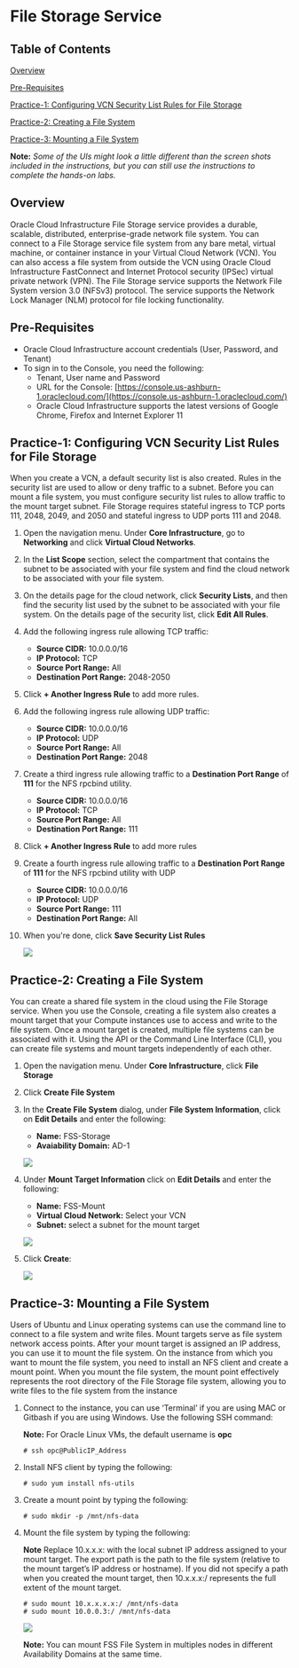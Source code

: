 # File Storage Service
  
## Table of Contents

[Overview](#overview)

[Pre-Requisites](#pre-requisites)

[Practice-1: Configuring VCN Security List Rules for File Storage](#practice-1-configuring-vcn-security-list-rules-for-file-storage)

[Practice-2: Creating a File System](#practice-2-creating-a-file-system)

[Practice-3: Mounting a File System](#practice-3-mounting-a-file-system)

**Note:** *Some of the UIs might look a little different than the screen shots included in the instructions, but you can still use the instructions to complete the hands-on labs.*

## Overview

Oracle Cloud Infrastructure File Storage service provides a durable, scalable, distributed, enterprise-grade network file system. You can connect to a File Storage service file system from any bare metal, virtual machine, or container instance in your Virtual Cloud Network (VCN). You can also access a file system from outside the VCN using Oracle Cloud Infrastructure FastConnect and Internet Protocol security (IPSec) virtual private network (VPN). The File Storage service supports the Network File System version 3.0 (NFSv3) protocol. The service supports the Network Lock Manager (NLM) protocol for file locking functionality.


## Pre-Requisites

- Oracle Cloud Infrastructure account credentials (User, Password, and Tenant) 
- To sign in to the Console, you need the following:
  -  Tenant, User name and Password
  -  URL for the Console: [https://console.us-ashburn-1.oraclecloud.com/](https://console.us-ashburn-1.oraclecloud.com/)
  -  Oracle Cloud Infrastructure supports the latest versions of Google Chrome, Firefox and Internet Explorer 11

## Practice-1: Configuring VCN Security List Rules for File Storage

When you create a VCN, a default security list is also created. Rules in the security list are used to allow or deny traffic to a subnet. Before you can mount a file system, you must configure security list rules to allow traffic to the mount target subnet. File Storage requires stateful ingress to TCP ports 111, 2048, 2049, and 2050 and stateful ingress to UDP ports 111 and 2048.

1. Open the navigation menu. Under **Core Infrastructure**, go to **Networking** and click **Virtual Cloud Networks**.

2. In the **List Scope** section, select the compartment that contains the subnet to be associated with your file system and find the cloud network to be associated with your file system.
   
3. On the details page for the cloud network, click **Security Lists**, and then find the security list used by the subnet to be associated with your file system. On the details page of the security list, click **Edit All Rules**.

4. Add the following ingress rule allowing TCP traffic:
   
   - **Source CIDR:** 10.0.0.0/16
   - **IP Protocol:** TCP
   - **Source Port Range:** All
   - **Destination Port Range:** 2048-2050

5. Click **+ Another Ingress Rule** to add more rules.

6. Add the following ingress rule allowing UDP traffic:
   
   - **Source CIDR:** 10.0.0.0/16
   - **IP Protocol:** UDP
   - **Source Port Range:** All
   - **Destination Port Range:** 2048

7. Create a third ingress rule allowing traffic to a **Destination Port Range** of **111** for the NFS rpcbind utility.
   
   - **Source CIDR:** 10.0.0.0/16
   - **IP Protocol:** TCP
   - **Source Port Range:** All
   - **Destination Port Range:** 111

8. Click **+ Another Ingress Rule** to add more rules
9. Create a fourth ingress rule allowing traffic to a **Destination Port Range** of **111** for the NFS rpcbind utility with UDP
   
   - **Source CIDR:** 10.0.0.0/16
   - **IP Protocol:** UDP
   - **Source Port Range:** 111
   - **Destination Port Range:** All

10. When you're done, click **Save Security List Rules**

    ![]( imgFS/image005.png)

## Practice-2: Creating a File System
You can create a shared file system in the cloud using the File Storage service. When you use the Console, creating a file system also creates a mount target that your Compute instances use to access and write to the file system. Once a mount target is created, multiple file systems can be associated with it. Using the API or the Command Line Interface (CLI), you can create file systems and mount targets independently of each other.

1. Open the navigation menu. Under **Core Infrastructure**, click **File Storage**

2. Click **Create File System**

3. In the **Create File System** dialog, under **File System Information**, click on **Edit Details** and enter the following:

   - **Name:** FSS-Storage
   - **Avaiability Domain:** AD-1

    ![](imgFS/image002.png)

4. Under **Mount Target Information** click on **Edit Details** and enter the following:

   - **Name:** FSS-Mount
   - **Virtual Cloud Network:** Select your VCN
   - **Subnet:** select a subnet for the mount target
  
    ![](imgFS/image001.png)

5. Click **Create**:

    ![]( imgFS/image006.png)

## Practice-3: Mounting a File System

Users of Ubuntu and Linux operating systems can use the command line to connect to a file system and write files. Mount targets serve as file system network access points. After your mount target is assigned an IP address, you can use it to mount the file system. On the instance from which you want to mount the file system, you need to install an NFS client and create a mount point. When you mount the file system, the mount point effectively represents the root directory of the File Storage file system, allowing you to write files to the file system from the instance

1. Connect to the instance, you can use ‘Terminal’ if you are using MAC or Gitbash if you are using Windows. Use the following SSH command:
  
    **Note:** For Oracle Linux VMs, the default username is **opc**

    ```
    # ssh opc@PublicIP_Address
    ```
2. Install NFS client by typing the following:

    ```
    # sudo yum install nfs-utils
    ```
3. Create a mount point by typing the following:

    ```
    # sudo mkdir -p /mnt/nfs-data
    ```

4. Mount the file system by typing the following:

    **Note** Replace 10.x.x.x: with the local subnet IP address assigned to your mount target. The export path is the path to the file system (relative to the mount target’s IP address or hostname). If you did not specify a path when you created the mount target, then 10.x.x.x:/ represents the full extent of the mount target.
 
    ``` 
    # sudo mount 10.x.x.x.x:/ /mnt/nfs-data  
    # sudo mount 10.0.0.3:/ /mnt/nfs-data
    ```

    ![]( imgFS/image007.png)

    **Note:** You can mount FSS File System in multiples nodes in different Availability Domains at the same time.
